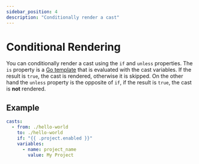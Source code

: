 ```yaml
---
sidebar_position: 4
description: "Conditionally render a cast"
---
```


# Conditional Rendering

You can conditionally render a cast using the `if` and `unless` properties. The `is` property is a [Go template](https://pkg.go.dev/text/template) that is evaluated with the cast variables. If the result is `true`, the cast is rendered, otherwise it is skipped. On the other hand the `unless` property is the opposite of `if`, if the result is `true`, the cast is **not** rendered.

## Example

```yaml
casts:
  - from: ./hello-world
    to: ./hello-world
    if: "{{ .project.enabled }}"
    variables:
      - name: project_name
        value: My Project
```

